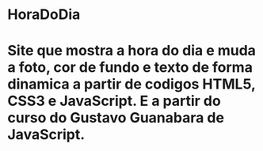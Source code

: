 # HoraDoDia

  Site que mostra a hora do dia e muda a foto, cor de fundo e texto de forma dinamica
  a partir de codigos HTML5, CSS3 e JavaScript. 
  E a partir do curso do Gustavo Guanabara de JavaScript.
  ======================================================================

